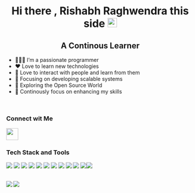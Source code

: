 <h1 align="center">Hi there , Rishabh Raghwendra this side <img src="https://media.giphy.com/media/hvRJCLFzcasrR4ia7z/giphy.gif" width="25px"></h1>

<h2 align="center">A Continous Learner </h2>

- 👨🏽‍💻 I’m a passionate programmer
- ❤️ Love to learn new technologies
- 👫 Love to interact with people and learn from them
- 🧐 Focusing on developing scalable systems
- 👯 Exploring the Open Source World
- 💪 Continously focus on enhancing my skills
</br>
<h3> Connect wit Me</h3>
<a href="https://www.linkedin.com/in/rishabh-sde/">
<img height="32" width="32" src="https://image.flaticon.com/icons/png/512/174/174857.png" />
</a>
<br/>
<h3>Tech Stack and Tools</h3>

![](https://img.shields.io/badge/Frontend-React-informational?style=flat&logo=react&logoColor=white&color=6aa6f8) ![](https://img.shields.io/badge/Backend-NodeJS-informational?style=flat&logo=Node.js&logoColor=white&color=6aa6f8) ![](https://img.shields.io/badge/framework-Express-informational?style=flat&logo=express&logoColor=white&color=6aa6f8) ![](https://img.shields.io/badge/DB-Firebase-informational?style=flat&logo=Firebase&logoColor=white&color=6aa6f8) ![](https://img.shields.io/static/v1?logo=html5&label=Markup&message=HTML5&color=6aa6f8&logoColor=white) ![](https://img.shields.io/static/v1?logo=css3&label=Styling&message=CSS3&color=6aa6f8&logoColor=white) ![](https://img.shields.io/static/v1?logo=sass&label=CSS%20Pre-Processor&message=SASS&color=6aa6f8&logoColor=white) ![](https://img.shields.io/badge/Language-JavaScript-informational?style=flat&logo=javascript&logoColor=white&color=6aa6f8)  ![](https://img.shields.io/badge/Language-Python-informational?style=flat&logo=python&logoColor=white&color=6aa6f8)
![](https://img.shields.io/badge/Language-C++-informational?style=flat&logo=c&logoColor=white&color=6aa6f8) ![](https://img.shields.io/badge/Editor-VS_Code-informational?style=flat&logo=visual-studio-code&logoColor=white&color=6aa6f8)![](https://img.shields.io/badge/OS-Ubuntu-informational?style=flat&logo=ubuntu&logoColor=white&color=6aa6f8) 

<br/>
<img align="left" src='https://github-readme-stats.vercel.app/api?username=Rishabhraghwendra18&show_icons=true&theme=radical&count_private=true'/>

<img align="left" src='https://github-readme-stats.vercel.app/api/top-langs/?username=Rishabhraghwendra18&hide=tex%2B%2B,tex&layout=compact&theme=radical'/>

